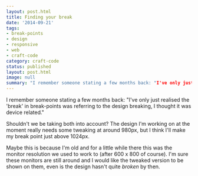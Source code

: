 ```yaml
---
layout: post.html
title: Finding your break
date: '2014-09-21'
tags:
- break-points
- design
- responsive
- web
- craft-code
category: craft-code
status: published
layout: post.html
image: null
summary: "I remember someone stating a few months back: "I've only just realised the 'break' in break-points was referring to the design breaking, I thought it was device related"
---
```


<p data-pullquote-bottom="I've only just realised the 'break' in break-points was referring to the design breaking, I thought it was device related.">I remember someone stating a few months back: "I've only just realised the 'break' in break-points was referring to the design breaking, I thought it was device related."</p>

Shouldn't we be taking both into account? The design I'm working on at the moment really needs some tweaking at around 980px, but I think I'll make my break point just above 1024px.

Maybe this is because I'm old and for a little while there this was the monitor resolution we used to work to (after 600 x 800 of course). I'm sure these monitors are still around and I would like the tweaked version to be shown on them, even is the design hasn't quite <i>broken</i> by then.
